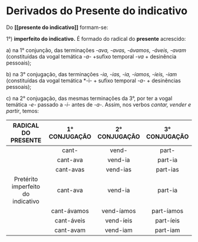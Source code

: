 # Derivados do Presente do indicativo
Do **[[presente do indicativo]]** formam-se:


1°) **imperfeito do indicativo.** É formado do radical do **presente** acrescido:

a) na 1° conjunção, das terminações *-ava, -avas, -ávamos, -áveis, -avam*  (constituídas da vogal temática *-a-* +sufixo temporal *-va* + desinência pessoais);

b) na 3° conjugação, das terminações *-ia, -ias, 
-ia, -íamos, -íeis, -iam* (constituídas da vogal temática *-i- + sufixo temporal *-a-* + desinências pessoais);

c) na 2° conjugação, das mesmas terminações da 3°, por ter a vogal temática *-e-* passado a *-i-* antes de *-a-*.
           Assim, nos verbos *cantar, vender e partir*, temos:

|RADICAL DO PRESENTE|1° CONJUGAÇÃO|2° CONJUGAÇÃO|3° CONJUGAÇÃO|
|:--:|:--:|:--:|:--:|
|   |cant-|vend-|part-|
|   |cant-ava|vend-ia|part-ia|
|   |cant-avas|vend-ias|part-ias|
| Pretérito imperfeito do indicativo  |cant-ava|vend-ia|part-ia|
|   |cant-ávamos|vend-íamos|part-íamos|
|   |cant-áveis|vend-íeis|part-íeis|
|   |cant-avam|vend-iam|part-iam|











































